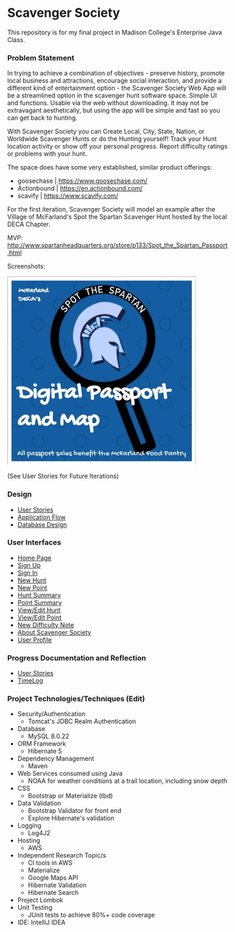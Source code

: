 # Scavenger Society

This repository is for my final project in Madison College's Enterprise Java Class.

### Problem Statement

In trying to achieve a combination of objectives - preserve history, promote local business and attractions, encourage 
social interaction, and provide a different kind of entertainment option - the Scavenger Society Web App will be a streamlined
option in the scavenger hunt software space. Simple UI and functions. Usable via the web without downloading. It may not be
extravagant aesthetically, but using the app will be simple and fast so you can get back to hunting.

With Scavenger Society you can Create Local, City, State, Nation, or Worldwide Scavenger Hunts or do the Hunting yourself!
Track your Hunt location activity or show off your personal progress. Report difficulty ratings or problems with your hunt.

The space does have some very established, similar product offerings:
* goosechase | https://www.goosechase.com/
* Actionbound | https://en.actionbound.com/
* scavify | https://www.scavify.com/

For the first iteration, Scavenger Society will model an example after the Village of McFarland's
Spot the Spartan Scavenger Hunt hosted by the local DECA Chapter.

MVP: http://www.spartanheadquarters.org/store/p133/Spot_the_Spartan_Passport.html

Screenshots:

![Passport Cover](images/DigitalPassport.png)

(See User Stories for Future Iterations)

### Design
* [User Stories](DesignDocuments/userStories.md)
* [Application Flow](DesignDocuments/applicationFlow.md)
* [Database Design](DesignDocuments/databaseDiagram.md)

### User Interfaces
* [Home Page](DesignDocuments/Home%20Page.png)
* [Sign Up](DesignDocuments/Sign%20Up.png)
* [Sign In](DesignDocuments/Sign%20In.png)
* [New Hunt](DesignDocuments/New%20Hunt.png)
* [New Point](DesignDocuments/New%20Point.png)
* [Hunt Summary](DesignDocuments/Hunt%20Summary.png)
* [Point Summary](DesignDocuments/Point%20Summary.png)
* [View/Edit Hunt](DesignDocuments/View_Edit%20Hunt.png)
* [View/Edit Point](DesignDocuments/View_Edit%20Point.png)
* [New Difficulty Note](DesignDocuments/New%20Update.png)
* [About Scavenger Society](DesignDocuments/About.png)
* [User Profile](DesignDocuments/User%20Profile.png)


### Progress Documentation and Reflection
* [User Stories](DesignDocuments/userStories.md)
* [TimeLog](DesignDocuments/timeLog.md)

### Project Technologies/Techniques (Edit)

* Security/Authentication
    * Tomcat's JDBC Realm Authentication
* Database
    * MySQL 8.0.22
* ORM Framework
    * Hibernate 5
* Dependency Management
    * Maven
* Web Services consumed using Java
    * NOAA for weather conditions at a trail location, including snow depth
* CSS
    * Bootstrap or Materialize (tbd)
* Data Validation
    * Bootstrap Validator for front end
    * Explore Hibernate's validation
* Logging
    * Log4J2
* Hosting
    * AWS
* Independent Research Topic/s
    * CI tools in AWS
    * Materialize
    * Google Maps API
    * Hibernate Validation
    * Hibernate Search
* Project Lombok
* Unit Testing
    * JUnit tests to achieve 80%+ code coverage
* IDE: IntelliJ IDEA